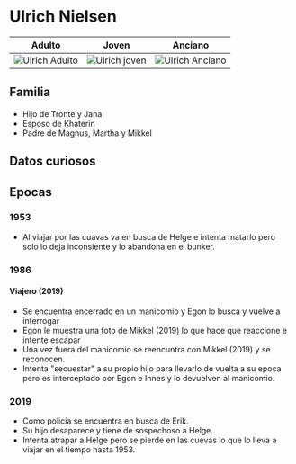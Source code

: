 # Ulrich Nielsen

| Adulto | Joven | Anciano
| --- | --- | ---
| <img src="https://vignette.wikia.nocookie.net/dark-netflix/images/c/c6/Profile_-_Ulrich_2019.jpg/revision/latest/scale-to-width-down/350?cb=20171226151948" alt="Ulrich Adulto"> | <img src="https://vignette.wikia.nocookie.net/dark-netflix/images/b/b3/Profile_-_Ulrich_1986.jpg/revision/latest/scale-to-width-down/350?cb=20171226151947" alt="Ulrich joven"> | <img src="https://vignette.wikia.nocookie.net/dark-netflix/images/c/c8/Profile_-_Ulrich_1987.png/revision/latest/scale-to-width-down/350?cb=20190623164841" alt="Ulrich Anciano">

## Familia

* Hijo de Tronte y Jana
* Esposo de Khaterin
* Padre de Magnus, Martha y Mikkel

## Datos curiosos

## Epocas

### 1953

* Al viajar por las cuavas va en busca de Helge e intenta matarlo pero solo lo deja inconsiente y lo abandona en el bunker.

### 1986

#### Viajero (2019)
* Se encuentra encerrado en un manicomio y Egon lo busca y vuelve a interrogar
* Egon le muestra una foto de Mikkel (2019) lo que hace que reaccione e intente escapar
* Una vez fuera del manicomio se reencuntra con Mikkel (2019) y se reconocen.
* Intenta "secuestar" a su propio hijo para llevarlo de vuelta a su epoca pero es interceptado por Egon e Innes y lo devuelven al manicomio.

### 2019

* Como policia se encuentra en busca de Erik.
* Su hijo desaparece y tiene de sospechoso a Helge.
* Intenta atrapar a Helge pero se pierde en las cuevas lo que lo lleva a viajar en el tiempo hasta 1953.